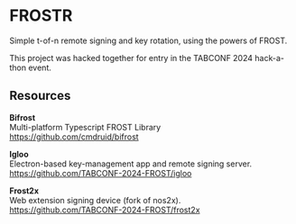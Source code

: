 # FROSTR

Simple t-of-n remote signing and key rotation, using the powers of FROST.

This project was hacked together for entry in the TABCONF 2024 hack-a-thon event.

## Resources

**Bifrost**  
Multi-platform Typescript FROST Library   
https://github.com/cmdruid/bifrost

**Igloo**  
Electron-based key-management app and remote signing server.  
https://github.com/TABCONF-2024-FROST/igloo

**Frost2x**  
Web extension signing device (fork of nos2x).  
https://github.com/TABCONF-2024-FROST/frost2x
